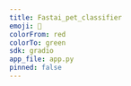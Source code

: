 ```yaml
---
title: Fastai_pet_classifier
emoji: 🤢
colorFrom: red
colorTo: green
sdk: gradio
app_file: app.py
pinned: false
---
```

